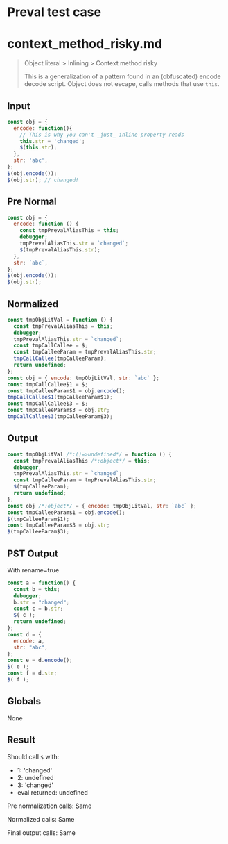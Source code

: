 # Preval test case

# context_method_risky.md

> Object literal > Inlining > Context method risky
>
> This is a generalization of a pattern found in an (obfuscated) encode decode script. Object does not escape, calls methods that use `this`.

## Input

`````js filename=intro
const obj = {
  encode: function(){
    // This is why you can't _just_ inline property reads
    this.str = 'changed'; 
    $(this.str);
  },
  str: 'abc',
};
$(obj.encode());
$(obj.str); // changed!
`````

## Pre Normal


`````js filename=intro
const obj = {
  encode: function () {
    const tmpPrevalAliasThis = this;
    debugger;
    tmpPrevalAliasThis.str = `changed`;
    $(tmpPrevalAliasThis.str);
  },
  str: `abc`,
};
$(obj.encode());
$(obj.str);
`````

## Normalized


`````js filename=intro
const tmpObjLitVal = function () {
  const tmpPrevalAliasThis = this;
  debugger;
  tmpPrevalAliasThis.str = `changed`;
  const tmpCallCallee = $;
  const tmpCalleeParam = tmpPrevalAliasThis.str;
  tmpCallCallee(tmpCalleeParam);
  return undefined;
};
const obj = { encode: tmpObjLitVal, str: `abc` };
const tmpCallCallee$1 = $;
const tmpCalleeParam$1 = obj.encode();
tmpCallCallee$1(tmpCalleeParam$1);
const tmpCallCallee$3 = $;
const tmpCalleeParam$3 = obj.str;
tmpCallCallee$3(tmpCalleeParam$3);
`````

## Output


`````js filename=intro
const tmpObjLitVal /*:()=>undefined*/ = function () {
  const tmpPrevalAliasThis /*:object*/ = this;
  debugger;
  tmpPrevalAliasThis.str = `changed`;
  const tmpCalleeParam = tmpPrevalAliasThis.str;
  $(tmpCalleeParam);
  return undefined;
};
const obj /*:object*/ = { encode: tmpObjLitVal, str: `abc` };
const tmpCalleeParam$1 = obj.encode();
$(tmpCalleeParam$1);
const tmpCalleeParam$3 = obj.str;
$(tmpCalleeParam$3);
`````

## PST Output

With rename=true

`````js filename=intro
const a = function() {
  const b = this;
  debugger;
  b.str = "changed";
  const c = b.str;
  $( c );
  return undefined;
};
const d = {
  encode: a,
  str: "abc",
};
const e = d.encode();
$( e );
const f = d.str;
$( f );
`````

## Globals

None

## Result

Should call `$` with:
 - 1: 'changed'
 - 2: undefined
 - 3: 'changed'
 - eval returned: undefined

Pre normalization calls: Same

Normalized calls: Same

Final output calls: Same
